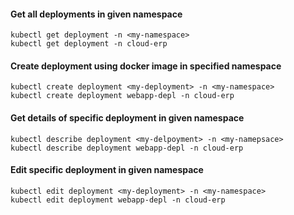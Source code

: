 #### Get all deployments in given namespace
```
kubectl get deployment -n <my-namespace>
kubectl get deployment -n cloud-erp
```

#### Create deployment using docker image in specified namespace
```
kubectl create deployment <my-deployment> -n <my-namespace>
kubectl create deployment webapp-depl -n cloud-erp
```
#### Get details of specific deployment in given namespace
```
kubectl describe deployment <my-delpoyment> -n <my-namepsace>
kubectl describe deployment webapp-depl -n cloud-erp
```
#### Edit specific deployment in given namespace
```
kubectl edit deployment <my-deployment> -n <my-namespace>
kubectl edit deployment webapp-depl -n cloud-erp
```
